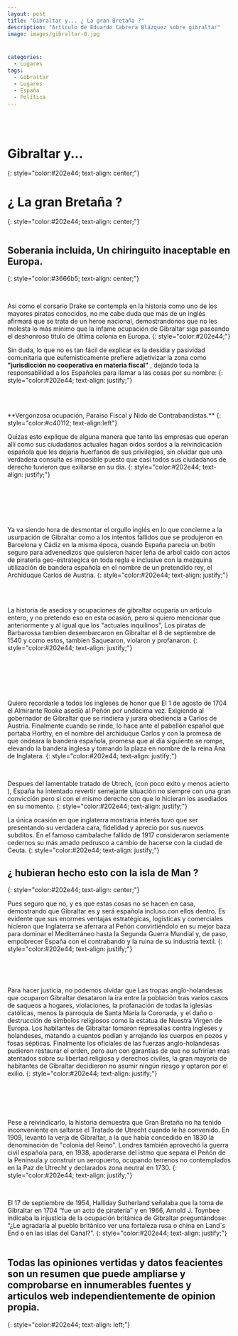 ```yaml
---
layout: post
title: "Gibraltar y... ¿ La gran Bretaña ?"
description: "Articulo de Eduardo Cabrera Blázquez sobre gibraltar"
image: images/gibraltar-0.jpg


categories:
  - Lugares
tags:
  - Gibraltar
  - Lugares
  - España
  - Política
---
```



<a name="inicio-articulo">
 <Br />
  <Br />


# Gibraltar y... 
{: style="color:#202e44;  text-align: center;"} 
# ¿ La gran Bretaña ?
{: style="color:#202e44;  text-align: center;"} 
 <figure style="width: 100%" class="align-center">
  <img src="/images/gibraltar-1.jpg" alt="">
  </figure> 

<style>
div {
	background-color: #7daf77
  text-align: justify;
  text-justify: inter-word;
  LINE-HEIGHT:1.6; 
}
</style>






##  Soberania incluida, Un chiringuito inaceptable en Europa.
{: style="color:#3666b5;  text-align: center;"} 

<figure style="width: 40%" class="align-right">
  <img src="/images/gibraltar-4.jpg" alt="">
  </figure> 
<br />
Asi como el corsario Drake se contempla en la historia como uno de los mayores piratas conocidos,  no me cabe duda que más de un inglés  afirmará que se trata de un heroe nacional, demostrandonos que no les molesta lo más minimo que la infame ocupación de Gibraltar siga paseando el deshonroso titulo de última colonia en Europa. 
{: style="color:#202e44;"} 



Sin duda, lo que no es tan fácil de explicar es la desidia y pasividad comunitaria que eufemisticamente prefiere adjetivizar la zona como **"jurisdicción no cooperativa en materia fiscal"**
, dejando toda la responsabilidad a los  Españoles para  llamar a las cosas por su nombre: 
{: style="color:#202e44;  text-align: justify;"} 

<figure style="width: 50%" class="align-left">
  <img src="/images/gibraltar-3.jpg" alt="">
  </figure> 


 <br />
  <br />
**Vergonzosa ocupación,
Paraiso Fiscal y
Nido de Contrabandistas.**
{: style="color:#c40112;  text-align:left"} 
 

Quizas esto explique de alguna manera que tanto las empresas que
operan allí como sus  ciudadanos actuales hagan oidos sordos a la reivindicación española que les dejaria huerfanos de sus privilegios, sin olvidar que una verdadera consulta es imposible puesto que casi todos sus ciudadanos de derecho tuvieron que exiliarse en su dia.
{: style="color:#202e44;  text-align: justify;"} 


<br />
<br />

<figure style="width: 50%" class="align-right">
  <img src="/images/gibraltar-5.jpg" alt="">
  </figure> 

<br />

Ya va siendo hora de desmontar el orgullo inglés en lo que concierne a la usurpación de Gibraltar como a los intentos fallidos que se produjeron en Barcelona y Cádiz en la misma época, cuando España parecia un botín seguro para advenedizos que quisieron hacer leña de arbol caido con actos de  pirateria geo-estrategica en toda regla e inclusive con la mezquina utilización de bandera española en el nombre de un pretendido rey, el Archiduque Carlos de Austria.
{: style="color:#202e44;  text-align: justify;"} 

<br />
<br />

La historia de asedios y ocupaciones de gibraltar ocuparia un articulo entero, y no pretendo
eso en esta ocasión, pero si quiero mencionar que anteriormente y al igual que los "actuales inquilinos",  Los piratas de Barbarossa tambien desembarcaron en Gibraltar el 8 de septiembre de 1540 y como estos, tambien Saquearon, violaron y profanaron.
{: style="color:#202e44;  text-align: justify;"} 

<figure style="width: 100%" class="align-center">
  <img src="/images/gibraltar-6.jpg" alt="">
  </figure> 

<br />
<br />

<figure style="width: 30%" class="align-left">
  <img src="/images/gibraltar-7.jpg" alt="">
  </figure> 

<br />
Quiero recordarle a todos los ingleses de honor que El 1 de agosto de 1704 el Almirante Rooke asedió al Peñón por undécima vez. Exigiendo al gobernador de Gibraltar que se rindiera y jurara obediencia a Carlos de Austria. Finalmente cuando se rinde, lo hace ante el pabellón español que portaba Horthy, en el nombre del archiduque Carlos y con la promesa de que ondeara la bandera española, promesa que al día siguiente se rompe, elevando la bandera inglesa y tomando la plaza en nombre de la reina Ana de Inglatera.
{: style="color:#202e44;  text-align: justify;"} 



<figure style="width:40%" class="align-right">
  <img src="/images/gibraltar-8.png" alt="">
  </figure> 


<br />
Despues del lamentable tratado de Utrech, (con poco exito y menos acierto ), España ha intentado revertir semejante situación no siempre con una gran convicción pero si con el mismo derecho con que lo hicieran los asediados en su momento.
{: style="color:#202e44;  text-align: justify;"}

La única ocasión en que inglaterra mostraria interés tuvo que ser presentando su verdadera cara, fidelidad y aprecio por sus nuevos subditos. En el famoso cambalache fallido de 1917 consideraron seriamente cedernos su más amado pedrusco a cambio de hacerse con la ciudad de Ceuta. 
{: style="color:#202e44;  text-align: justify;"} 

## ¿ hubieran hecho esto con la isla de Man ?
{: style="color:#202e44;  text-align: center;"}  

Pues seguro que no, y es que estas cosas no se hacen en casa, demostrando que Gibraltar es y será española  incluso con ellos dentro. Es evidente que sus enormes ventajas estratégicas, logísticas y comerciales hicieron que Inglaterra se aferrara al Peñón convirtiéndolo en su mejor baza para dominar el Mediterráneo hasta la Segunda Guerra Mundial y, de paso, empobrecer España con el contrabando y la ruina de su industria textil.
{: style="color:#202e44;  text-align: justify;"} 

 <Br />
  <Br />
<figure style="width:40%" class="align-left">
  <img src="/images/gibraltar-9.jpg" alt="">
  </figure> 


Para hacer justicia, no podemos olvidar que Las tropas anglo-holandesas que ocuparon Gibraltar desataron la ira entre la población tras varios casos de saqueos a hogares, violaciones, la profanación de todas la iglesias católicas, menos la parroquia de Santa María la Coronada, y el daño o destrucción de símbolos religiosos como la estatua de Nuestra Virgen de Europa. Los habitantes de Gibraltar tomaron represalias contra ingleses y holandeses, matando a cuantos podían y arrojando los cuerpos en pozos y fosas sépticas. Finalmente los oficiales de las fuerzas anglo-holandesas pudieron restaurar el orden, pero aun con garantías de que no sufrirían mas atentados sobre su libertad religiosa y derechos civiles, la gran mayoría de habitantes de Gibraltar decidieron no asumir ningún riesgo y optaron por el exilio. 
{: style="color:#202e44;  text-align: justify;"} 

 <Br /> 
  <Br />

<figure style="width:60%" class="align-left">
  <img src="/images/gibraltar-11.jpg" alt="">
  </figure> 
 <Br />
Pese a reivindicarlo, la historia demuestra que Gran Bretaña no ha tenido inconveniente en saltarse el Tratado de Utrecht cuando le ha convenido. En 1909, levantó la verja de Gibraltar, a la que había concedido en 1830 la denominación de "colonia del Reino". Londres también aprovechó la guerra civil española para, en 1938, apoderarse del istmo que separa el Peñón de la Península y construir un aeropuerto, ocupando terrenos no contemplados en la Paz de Utrecht y declarados zona neutral en 1730.
{: style="color:#202e44;  text-align: justify;"} 

 <Br />
  <Br />

<figure style="width:40%" class="align-right">
  <img src="/images/gibraltar-10.jpg" alt="">
  </figure> 
El 17 de septiembre de 1954, Halliday Sutherland señalaba que la toma de Gibraltar en 1704 “fue un acto de piratería” y en 1966, Arnold J. Toynbee indicaba la injusticia de la ocupación británica de Gibraltar preguntándose: “¿Le agradaría al pueblo británico ver una fortaleza rusa o china en Land´s End o en las islas del Canal?”.
{: style="color:#202e44;  text-align: justify;"} 

 <Br />
  <Br />
  
## Todas las opiniones vertidas y datos feacientes son un resumen que puede ampliarse y comprobarse en innumerables fuentes y articulos web independientemente de opinion propia.
{: style="color:#202e44;  text-align: left;"} 